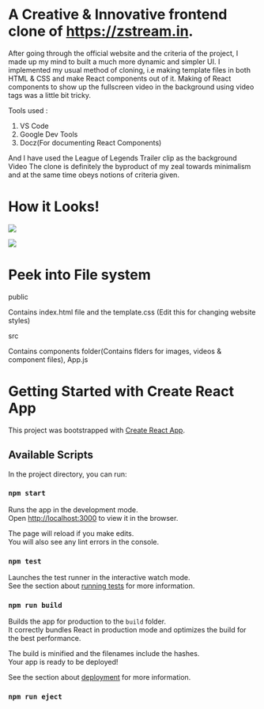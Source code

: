 # A Creative & Innovative frontend clone of https://zstream.in.

After going through the official website and the criteria of the project, I made up my mind to built a much more dynamic and simpler UI.
I implemented my usual method of cloning, i.e making template files in both HTML & CSS and make React components out of it.
Making of React components to show up the fullscreen video in the background using video tags was a little bit tricky.

Tools used :

1.  VS Code
2.  Google Dev Tools
3.  Docz(For documenting React Components)

And I have used the League of Legends Trailer clip as the background Video The clone is definitely the byproduct of my zeal towards minimalism and at the same time obeys notions of criteria given.
# How it Looks!

![](Extra/Gif1.gif)

![](Extra/Gif2.gif)



# Peek into File system

public

Contains index.html file and the template.css (Edit this for changing website styles)

src

Contains components folder(Contains flders for images, videos & component files), App.js

# Getting Started with Create React App

This project was bootstrapped with [Create React App](https://github.com/facebook/create-react-app).

## Available Scripts

In the project directory, you can run:

### `npm start`

Runs the app in the development mode.\
Open [http://localhost:3000](http://localhost:3000) to view it in the browser.

The page will reload if you make edits.\
You will also see any lint errors in the console.

### `npm test`

Launches the test runner in the interactive watch mode.\
See the section about [running tests](https://facebook.github.io/create-react-app/docs/running-tests) for more information.

### `npm run build`

Builds the app for production to the `build` folder.\
It correctly bundles React in production mode and optimizes the build for the best performance.

The build is minified and the filenames include the hashes.\
Your app is ready to be deployed!

See the section about [deployment](https://facebook.github.io/create-react-app/docs/deployment) for more information.

### `npm run eject`

